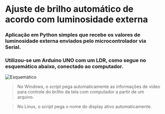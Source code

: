 # Ajuste de brilho automático de acordo com luminosidade externa
### Aplicação em Python simples que recebe os valores de luminosidade externa enviados pelo microcontrolador via Serial.
### Utilizou-se um Arduino UNO com um LDR, como segue no esquemático abaixo, conectado ao computador.
![Esquemático](https://www.aranacorp.com/wp-content/uploads/pr-sensor-scheme_bb.png)

> No Windows, o *script* pega automaticamente as informações de vídeo para controle do brilho da tela com computador a partir de um arquivo.

> No Linux, o *script* pega o nome do display ativo automaticamente.